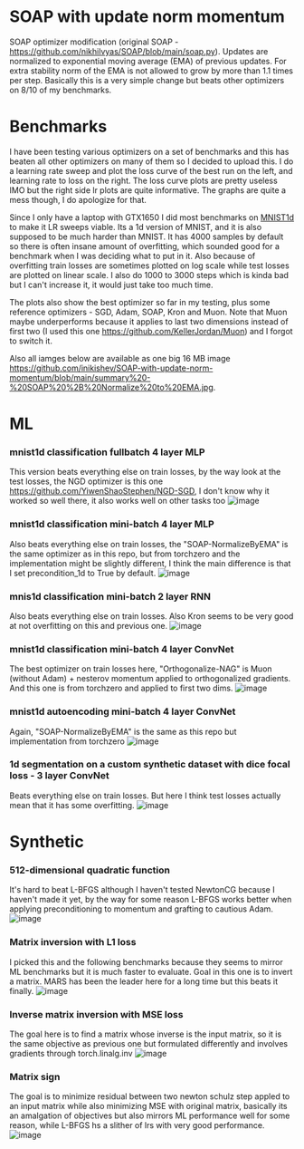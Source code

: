 # SOAP with update norm momentum

SOAP optimizer modification (original SOAP - https://github.com/nikhilvyas/SOAP/blob/main/soap.py). Updates are normalized to exponential moving average (EMA) of previous updates. For extra stability norm of the EMA is not allowed to grow by more than 1.1 times per step. Basically this is a very simple change but beats other optimizers on 8/10 of my benchmarks.

# Benchmarks
I have been testing various optimizers on a set of benchmarks and this has beaten all other optimizers on many of them so I decided to upload this. I do a learning rate sweep and plot the loss curve of the best run on the left, and learning rate to loss on the right. The loss curve plots are pretty useless IMO but the right side lr plots are quite informative. The graphs are quite a mess though, I do apologize for that.

Since I only have a laptop with GTX1650 I did most benchmarks on [MNIST1d](https://github.com/greydanus/mnist1d) to make it LR sweeps viable. Its a 1d version of MNIST, and it is also supposed to be much harder than MNIST. It has 4000 samples by default so there is often insane amount of overfitting, which sounded good for a benchmark when I was deciding what to put in it. Also because of overfitting train losses are sometimes plotted on log scale while test losses are plotted on linear scale. I also do 1000 to 3000 steps which is kinda bad but I can't increase it, it would just take too much time.

The plots also show the best optimizer so far in my testing, plus some reference optimizers - SGD, Adam, SOAP, Kron and Muon. Note that Muon maybe underperforms because it applies to last two dimensions instead of first two (I used this one https://github.com/KellerJordan/Muon) and I forgot to switch it.

Also all iamges below are available as one big 16 MB image https://github.com/inikishev/SOAP-with-update-norm-momentum/blob/main/summary%20-%20SOAP%20%2B%20Normalize%20to%20EMA.jpg. 

# ML
### mnist1d classification fullbatch 4 layer MLP 
This version beats everything else on train losses, by the way look at the test losses, the NGD optimizer is this one https://github.com/YiwenShaoStephen/NGD-SGD, I don't know why it worked so well there, it also works well on other tasks too
![image](https://github.com/user-attachments/assets/a1ed707f-7ff3-4f93-8c51-d0f8fd1ebe4a)

### mnist1d classification mini-batch 4 layer MLP
Also beats everything else on train losses, the "SOAP-NormalizeByEMA" is the same optimizer as in this repo, but from torchzero and the implementation might be slightly different, I think the main difference is that I set precondition_1d to True by default.
![image](https://github.com/user-attachments/assets/e40e66ed-d334-4976-873c-89a2db0df23d)

### mnis1d classification mini-batch 2 layer RNN
Also beats everything else on train losses. Also Kron seems to be very good at not overfitting on this and previous one.
![image](https://github.com/user-attachments/assets/975035f8-3709-4575-ae4e-8999a903fc3e)

### mnist1d classification mini-batch 4 layer ConvNet
The best optimizer on train losses here, "Orthogonalize-NAG" is Muon (without Adam) + nesterov momentum applied to orthogonalized gradients. And this one is from torchzero and applied to first two dims.
![image](https://github.com/user-attachments/assets/5c3b6294-d04e-4721-86dc-20809257886f)

### mnist1d autoencoding mini-batch 4 layer ConvNet
Again, "SOAP-NormalizeByEMA" is the same as this repo but implementation from torchzero 
![image](https://github.com/user-attachments/assets/ca408b65-9516-4cd8-a8a8-1e607f60c1c7)

### 1d segmentation on a custom synthetic dataset with dice focal loss - 3 layer ConvNet
Beats everything else on train losses. But here I think test losses actually mean that it has some overfitting.
![image](https://github.com/user-attachments/assets/24e450d9-93e2-4905-beeb-c528b41b733f)

# Synthetic
### 512-dimensional quadratic function
It's hard to beat L-BFGS although I haven't tested NewtonCG because I haven't made it yet, by the way for some reason L-BFGS works better when applying preconditioning to momentum and grafting to cautious Adam.
![image](https://github.com/user-attachments/assets/7999cfe7-eec5-48cf-9d80-1290e3ba11a1)

### Matrix inversion with L1 loss
I picked this and the following benchmarks because they seems to mirror ML benchmarks but it is much faster to evaluate. Goal in this one is to invert a matrix. MARS has been the leader here for a long time but this beats it finally.
![image](https://github.com/user-attachments/assets/9f40a219-9df5-442c-9a84-6fc8cb7d8d1f)

### Inverse matrix inversion with MSE loss
The goal here is to find a matrix whose inverse is the input matrix, so it is the same objective as previous one but formulated differently and involves gradients through torch.linalg.inv
![image](https://github.com/user-attachments/assets/2c65b005-d288-4a17-a1ab-7ddeb260aac9)

### Matrix sign
The goal is to minimize residual between two newton schulz step appled to an input matrix while also minimizing MSE with original matrix, basically its an amalgation of objectives but also mirrors ML performance well for some reason, while L-BFGS hs a slither of lrs with very good performance.
![image](https://github.com/user-attachments/assets/c3dd2c81-8e1d-46aa-964f-beec46f590c6)
